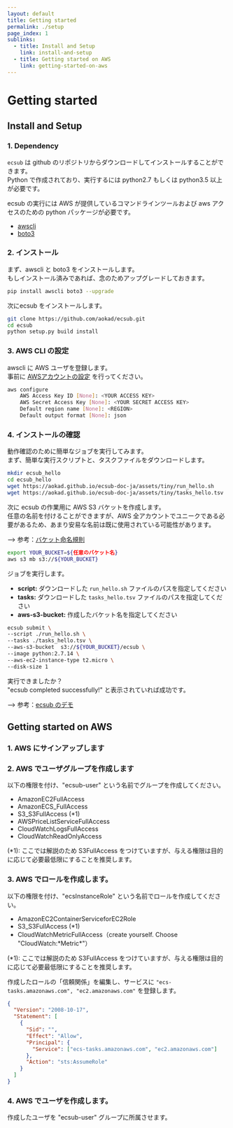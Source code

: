 ```yaml
---
layout: default
title: Getting started
permalink: ./setup
page_index: 1
sublinks:
  - title: Install and Setup
    link: install-and-setup
  - title: Getting started on AWS
    link: getting-started-on-aws
---
```


# Getting started

## Install and Setup

### 1. Dependency

`ecsub` は github のリポジトリからダウンロードしてインストールすることができます。  
Python で作成されており、実行するには python2.7 もしくは python3.5 以上が必要です。

ecsub の実行には AWS が提供しているコマンドラインツールおよび aws アクセスのための python パッケージが必要です。

 - [awscli](https://docs.aws.amazon.com/streams/latest/dev/kinesis-tutorial-cli-installation.html)
 - [boto3](https://github.com/boto/boto3)

### 2. インストール

まず、awscli と boto3 をインストールします。  
もしインストール済みであれば、念のためアップグレードしておきます。  

```Bash
pip install awscli boto3 --upgrade
```

次にecsub をインストールします。

```Bash
git clone https://github.com/aokad/ecsub.git
cd ecsub
python setup.py build install
```

### 3. AWS CLI の設定

awscli に AWS ユーザを登録します。  
事前に [AWSアカウントの設定](#getting-started-on-aws) を行ってください。

```Bash
aws configure
    AWS Access Key ID [None]: <YOUR ACCESS KEY>
    AWS Secret Access Key [None]: <YOUR SECRET ACCESS KEY>
    Default region name [None]: <REGION>
    Default output format [None]: json
```

### 4. インストールの確認

動作確認のために簡単なジョブを実行してみます。  
まず、簡単な実行スクリプトと、タスクファイルをダウンロードします。

```Bash
mkdir ecsub_hello
cd ecsub_hello
wget https://aokad.github.io/ecsub-doc-ja/assets/tiny/run_hello.sh
wget https://aokad.github.io/ecsub-doc-ja/assets/tiny/tasks_hello.tsv
```

次に ecsub の作業用に AWS S3 バケットを作成します。  
任意の名前を付けることができますが、AWS 全アカウントでユニークである必要があるため、あまり安易な名前は既に使用されている可能性があります。  

--> 参考：[バケット命名規則](https://docs.aws.amazon.com/ja_jp/AmazonS3/latest/dev/BucketRestrictions.html)

```Bash
export YOUR_BUCKET=${任意のバケット名}
aws s3 mb s3://${YOUR_BUCKET}
```

ジョブを実行します。

 - **script:**  ダウンロードした `run_hello.sh` ファイルのパスを指定してください
 - **tasks:**  ダウンロードした `tasks_hello.tsv` ファイルのパスを指定してください
 - **aws-s3-bucket:**  作成したバケット名を指定してください

```Bash
ecsub submit \
--script ./run_hello.sh \
--tasks ./tasks_hello.tsv \
--aws-s3-bucket  s3://${YOUR_BUCKET}/ecsub \
--image python:2.7.14 \
--aws-ec2-instance-type t2.micro \
--disk-size 1
```

実行できましたか？  
"ecsub completed successfully!" と表示されていれば成功です。

--> 参考：[ecsub のデモ](https://asciinema.org/a/cpxOiNghJchavKXBMSZjrfE2D)

## Getting started on AWS

### 1. AWS にサインアップします

### 2. AWS でユーザグループを作成します

以下の権限を付け、"ecsub-user" という名前でグループを作成してください。

 - AmazonEC2FullAccess
 - AmazonECS_FullAccess
 - S3_S3FullAccess (*1)
 - AWSPriceListServiceFullAccess 
 - CloudWatchLogsFullAccess
 - CloudWatchReadOnlyAccess

(*1): ここでは解説のため S3FullAccess をつけていますが、与える権限は目的に応じて必要最低限にすることを推奨します。

### 3. AWS でロールを作成します。

以下の権限を付け、"ecsInstanceRole" という名前でロールを作成してください。

 - AmazonEC2ContainerServiceforEC2Role
 - S3_S3FullAccess (*1)
 - CloudWatchMetricFullAccess（create yourself. Choose "CloudWatch:\*Metric\*"）

(*1): ここでは解説のため S3FullAccess をつけていますが、与える権限は目的に応じて必要最低限にすることを推奨します。

作成したロールの「信頼関係」を編集し、サービスに `"ecs-tasks.amazonaws.com", "ec2.amazonaws.com"` を登録します。

```Json
{
  "Version": "2008-10-17",
  "Statement": [
    {
      "Sid": "",
      "Effect": "Allow",
      "Principal": {
        "Service": ["ecs-tasks.amazonaws.com", "ec2.amazonaws.com"]
      },
      "Action": "sts:AssumeRole"
    }
  ]
}
```

### 4. AWS でユーザを作成します。

作成したユーザを "ecsub-user" グループに所属させます。

